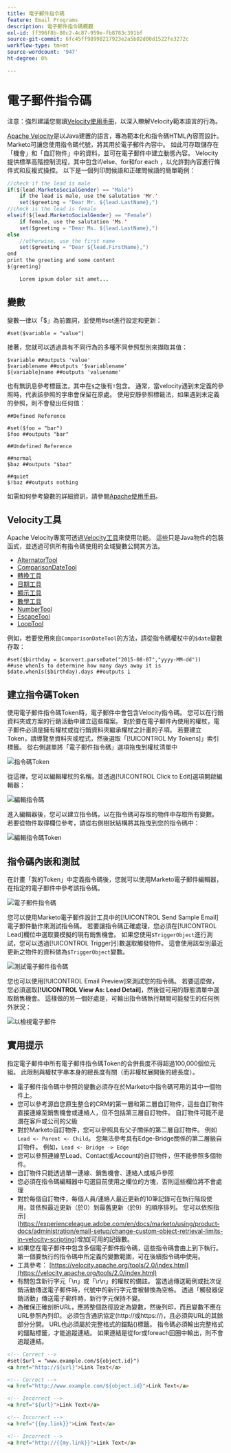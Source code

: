 ```yaml
---
title: 電子郵件指令碼
feature: Email Programs
description: 電子郵件指令碼概觀
exl-id: ff396f8b-80c2-4c87-959e-fb8783c391bf
source-git-commit: 6fc45ff98998217923e2a5b02d00d1522fe3272c
workflow-type: tm+mt
source-wordcount: '947'
ht-degree: 0%

---
```


# 電子郵件指令碼

注意：強烈建議您閱讀[Velocity使用手冊](https://velocity.apache.org/engine/devel/user-guide.html)，以深入瞭解Velocity範本語言的行為。

[Apache Velocity](https://velocity.apache.org/)是以Java建置的語言，專為範本化和指令碼HTML內容而設計。 Marketo可讓您使用指令碼代號，將其用於電子郵件內容中。 如此可存取儲存在「機會」和「自訂物件」中的資料，並可在電子郵件中建立動態內容。 Velocity提供標準高階控制流程，其中包含if/else、for和for each ，以允許對內容進行條件式和反複式操控。 以下是一個列印問候語和正確問候語的簡單範例：

```java
//check if the lead is male
if(${lead.MarketoSocialGender} == "Male")
    if the lead is male, use the salutation 'Mr.'
    set($greeting = "Dear Mr. ${lead.LastName},")
//check is the lead is female
elseif(${lead.MarketoSocialGender} == "Female")
    if female, use the salutation 'Ms.'
    set($greeting = "Dear Ms. ${lead.LastName},")
else
    //otherwise, use the first name
    set($greeting = "Dear ${lead.FirstName},")
end
print the greeting and some content
${greeting}

    Lorem ipsum dolor sit amet...
```

## 變數

變數一律以「$」為前置詞，並使用#set進行設定和更新：

```
#set($variable = "value")
```

接著，您就可以透過具有不同行為的多種不同參照型別來擷取其值：

```
$variable ##outputs 'value'
$variablename ##outputs '$variablename'
${variable}name ##outputs 'valuename'
```

也有無訊息參考標籤法，其中在`$`之後有`!`包含。 通常，當velocity遇到未定義的參照時，代表該參照的字串會保留在原處。 使用安靜參照標籤法，如果遇到未定義的參照，則不會發出任何值：

```
##Defined Reference

#set($foo = "bar")
$foo ##outputs "bar"

##Undefined Reference

##normal
$baz ##outputs "$baz"

##quiet
$!baz ##outputs nothing
```

如需如何參考變數的詳細資訊，請參閱[Apache使用手冊](https://velocity.apache.org/engine/devel/user-guide.html#formal-reference-notation)。

## Velocity工具

Apache Velocity專案可透過[Velocity工具](https://velocity.apache.org/tools/devel/apidocs/overview-summary.html)來使用功能。 這些只是Java物件的包裝函式，並透過可供所有指令碼使用的全域變數公開其方法。

- [AlternatorTool](https://velocity.apache.org/tools/devel/apidocs/org/apache/velocity/tools/generic/AlternatorTool.html)
- [ComparisonDateTool](https://velocity.apache.org/tools/devel/apidocs/org/apache/velocity/tools/generic/ComparisonDateTool.html)
- [轉換工具](https://velocity.apache.org/tools/devel/apidocs/org/apache/velocity/tools/generic/ConversionTool.html)
- [日期工具](https://velocity.apache.org/tools/devel/apidocs/org/apache/velocity/tools/generic/DateTool.html)
- [顯示工具](https://velocity.apache.org/tools/devel/apidocs/org/apache/velocity/tools/generic/DisplayTool.html)
- [數學工具](https://velocity.apache.org/tools/devel/apidocs/org/apache/velocity/tools/generic/MathTool.html)
- [NumberTool](https://velocity.apache.org/tools/devel/apidocs/org/apache/velocity/tools/generic/NumberTool.html)
- [EscapeTool](https://velocity.apache.org/tools/devel/apidocs/org/apache/velocity/tools/generic/EscapeTool.html)
- [LoopTool](https://velocity.apache.org/tools/devel/apidocs/org/apache/velocity/tools/generic/LoopTool.html)

例如，若要使用來自`ComparisonDateTool`的方法，請從指令碼權杖中的`$date`變數存取：

```
#set($birthday = $convert.parseDate("2015-08-07","yyyy-MM-dd"))
##use whenIs to determine how many days away it is
$date.whenIs($birthday).days ##outputs 1
```

## 建立指令碼Token

使用電子郵件指令碼Token時，電子郵件中會包含Velocity指令碼。 您可以在行銷資料夾或方案的行銷活動中建立這些檔案。 對於要在電子郵件內使用的權杖，電子郵件必須是擁有權杖或從行銷資料夾繼承權杖之計畫的子項。 若要建立Token，請導覽至資料夾或程式，然後選取「[!UICONTROL My Tokens]」索引標籤。 從右側選單將「電子郵件指令碼」選項拖曳到權杖清單中

![指令碼Token](assets/script-token.png)

從這裡，您可以編輯權杖的名稱，並透過[!UICONTROL Click to Edit]選項開啟編輯器：

![編輯指令碼](assets/script-edit.png)

進入編輯器後，您可以建立指令碼，以在指令碼可存取的物件中存取所有變數。 若要從物件取得欄位參考，請從右側樹狀結構將其拖曳到您的指令碼中：

![編輯指令碼Token](assets/edit-script-token.png)

## 指令碼內嵌和測試

在計畫「我的Token」中定義指令碼後，您就可以使用Marketo電子郵件編輯器，在指定的電子郵件中參考該指令碼。

![電子郵件指令碼](assets/email-script-marketo-email.png)

您可以使用Marketo電子郵件設計工具中的[!UICONTROL Send Sample Email]電子郵件動作來測試指令碼。 若要讓指令碼正確處理，您必須在[!UICONTROL Lead]欄位中選取要模擬的現有銷售機會。 如果您使用`$TriggerObject`進行測試，您可以透過[!UICONTROL Trigger]引數選取觸發物件。 這會使用該型別最近更新之物件的資料做為`$TriggerObject`變數。

![測試電子郵件指令碼](assets/velocity-test.png)

您也可以使用[!UICONTROL Email Preview]來測試您的指令碼。 若要這麼做，您必須選取&#x200B;**[!UICONTROL View As: Lead Detail]**，然後從可用的靜態清單中選取銷售機會。 這樣做的另一個好處是，可輸出指令碼執行期間可能發生的任何例外狀況：

![以](assets/view-as.png)檢視電子郵件

## 實用提示

指定電子郵件中所有電子郵件指令碼Token的合併長度不得超過100,000個位元組。 此限制與權杖字串本身的總長度有關（而非權杖展開後的總長度）。

- 電子郵件指令碼中參照的變數必須存在於Marketo中指令碼可用的其中一個物件上。
- 您可以參考源自您原生整合的CRM的第一層和第二層自訂物件，這些自訂物件直接連線至銷售機會或連絡人，但不包括第三層自訂物件。 自訂物件可能不是潛在客戶或公司的父級
- 對於Marketo自訂物件，您可以參照具有父子關係的第二層自訂物件。 例如`Lead <- Parent <- Child`。 您無法參考具有Edge-Bridge關係的第二層級自訂物件。 例如，`Lead <- Bridge -> Edge`
- 您可以參照連線至Lead、Contact或Account的自訂物件，但不能參照多個物件。
- 自訂物件只能透過單一連線、銷售機會、連絡人或帳戶參照
- 您必須在指令碼編輯器中勾選目前使用之欄位的方塊，否則這些欄位將不會處理
- 對於每個自訂物件，每個人員/連絡人最近更新的10筆記錄可在執行階段使用，並依照最近更新（於0）到最舊更新（於9）的順序排列。 您可以依照指示](https://experienceleague.adobe.com/en/docs/marketo/using/product-docs/administration/email-setup/change-custom-object-retrieval-limits-in-velocity-scripting)增加[可用的記錄數。
- 如果您在電子郵件中包含多個電子郵件指令碼，這些指令碼會由上到下執行。 第一個要執行的指令碼中所定義的變數範圍，可在後續指令碼中使用。
- 工具參考： [https://velocity.apache.org/tools/2.0/index.html](https://velocity.apache.org/tools/2.0/index.html)
- 有關包含新行字元「\\n」或「\\r\\n」的權杖的備註。 當透過傳送範例或批次促銷活動傳送電子郵件時，代號中的新行字元會被替換為空格。 透過「觸發器促銷活動」傳送電子郵件時，新行字元保持不變。
- 為確保正確剖析URL，應將整個路徑設定為變數，然後列印，而且變數不應在URL參照內列印。 必須包含通訊協定(http://或https://)，且必須與URL的其餘部分分開。 URL也必須屬於完整格式的錨點(<a>)標籤。 指令碼必須輸出完整格式的錨點標籤，才能追蹤連結。 如果連結是從for或foreach回圈中輸出，則不會追蹤連結。

```html
<!-- Correct -->
#set($url = "www.example.com/${object.id}")
<a href="http://${url}">Link Text</a>

<!-- Correct -->
<a href="http://www.example.com/${object.id}">Link Text</a>

<!-- Incorrect -->
<a href="${url}">Link Text</a>

<!-- Incorrect -->
<a href="{{my.link}}">Link Text</a>

<!-- Incorrect -->
<a href="http://{{my.link}}">Link Text</a>
```
